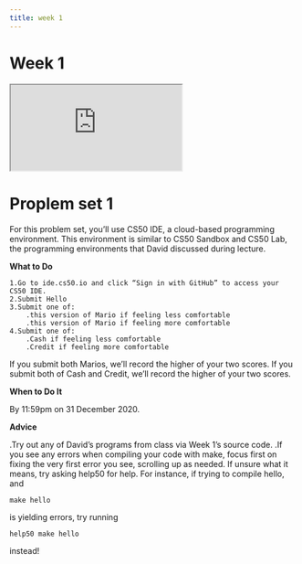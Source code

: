 ```yaml
---
title: week 1
---
```


# Week 1

<iframe src="https://www.youtube.com/embed/e9Eds2Rc_x8"></iframe>

# Proplem set 1
For this problem set, you’ll use CS50 IDE, a cloud-based programming environment. This environment is similar to CS50 Sandbox and CS50 Lab, the programming environments that David discussed during lecture.

**What to Do**

    1.Go to ide.cs50.io and click “Sign in with GitHub” to access your CS50 IDE.
    2.Submit Hello
    3.Submit one of: 
        .this version of Mario if feeling less comfortable
        .this version of Mario if feeling more comfortable
    4.Submit one of: 
        .Cash if feeling less comfortable
        .Credit if feeling more comfortable
        
If you submit both Marios, we’ll record the higher of your two scores. If you submit both of Cash and Credit, we’ll record the higher of your two scores.

**When to Do It**

By 11:59pm on 31 December 2020.

**Advice**

  .Try out any of David’s programs from class via Week 1’s source code.
  .If you see any errors when compiling your code with make, focus first on fixing the very first error you see, scrolling up as needed. If unsure what it means, try asking help50 for help. For instance, if trying to compile hello, and 
    
    make hello
    
is yielding errors, try running

    help50 make hello
    
instead!
